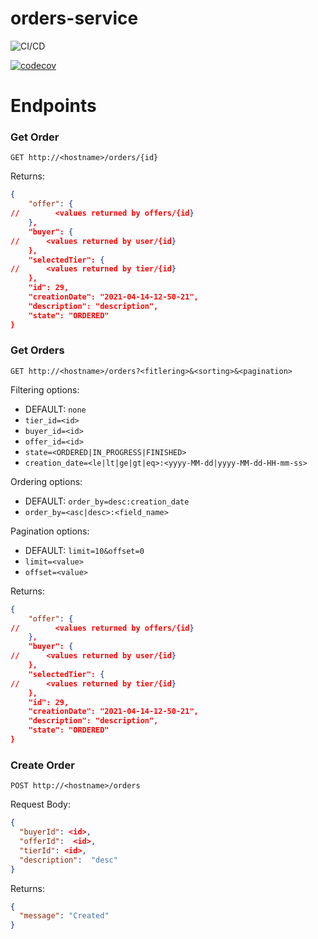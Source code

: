 # orders-service

![CI/CD](https://github.com/ProgramowanieZespoloweIS2021/orders-service/actions/workflows/ci.yml/badge.svg)

[![codecov](https://codecov.io/gh/ProgramowanieZespoloweIS2021/orders-service/branch/main/graph/badge.svg?token=O0MYevLF8p)](https://codecov.io/gh/ProgramowanieZespoloweIS2021/orders-service)

# Endpoints

### Get Order

`GET http://<hostname>/orders/{id}`

Returns:

```json
{
    "offer": {
//        <values returned by offers/{id}
    },
    "buyer": {
//      <values returned by user/{id}
    },
    "selectedTier": {
//      <values returned by tier/{id}
    },
    "id": 29,
    "creationDate": "2021-04-14-12-50-21",
    "description": "description",
    "state": "ORDERED"
}
```

### Get Orders

`GET http://<hostname>/orders?<fitlering>&<sorting>&<pagination>`

Filtering options:

- DEFAULT: `none`
- `tier_id=<id>`
- `buyer_id=<id>`
- `offer_id=<id>`
- `state=<ORDERED|IN_PROGRESS|FINISHED>`
- `creation_date=<le|lt|ge|gt|eq>:<yyyy-MM-dd|yyyy-MM-dd-HH-mm-ss>`

Ordering options:

- DEFAULT: `order_by=desc:creation_date`
- `order_by=<asc|desc>:<field_name>`

Pagination options:

- DEFAULT: `limit=10&offset=0`
- `limit=<value>`
- `offset=<value>`

Returns:

```json
{
    "offer": {
//        <values returned by offers/{id}
    },
    "buyer": {
//      <values returned by user/{id}
    },
    "selectedTier": {
//      <values returned by tier/{id}
    },
    "id": 29,
    "creationDate": "2021-04-14-12-50-21",
    "description": "description",
    "state": "ORDERED"
}
```

### Create Order

`POST http://<hostname>/orders`

Request Body:

```json
{
  "buyerId": <id>,
  "offerId":  <id>,
  "tierId": <id>,
  "description":  "desc"
}
```

Returns:

```json
{
  "message": "Created"
}
```